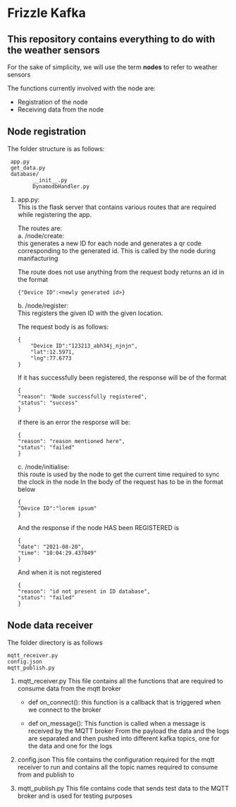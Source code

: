 # Frizzle Kafka

## This repository contains everything to do with the weather sensors

For the sake of simplicity, we will use the term **nodes** to refer to weather sensors 


The functions currently involved with the node are:

- Registration of the node
- Receiving data from the node

## Node registration
The folder structure is as follows:  
```
 app.py  
 get_data.py  
 database/
        __init__.py
        DynamodbHandler.py
```

1. app.py:  
This is the flask server that contains various routes that are required while registering the app.

    The routes are:  
    a. /node/create:  
    this generates a new ID for each node and generates a qr code corresponding to the generated id. This is called by the node during manifacturing  
    
    The route does not use anything from the request body
    returns an id in the format
    ```
    {"Device ID":<newly generated id>}
    ```

    b. /node/register:  
    This registers the given ID with the given location.

    The request body is as follows:
    ```
    {
        "Device ID":"123213_abh34j_njnjn",
        "lat":12.5971,
        "lng":77.6773
    }
    ``` 

    If it has successfully been registered, the response will be of the format  
    ```
    {
    "reason": "Node successfully registered",
    "status": "success"
    }
    ```

    if there is an error the resporse will be:
    ```
    {
    "reason": "reason mentioned here",
    "status": "failed"
    }
    ```
       

    c. /node/initialise:  
    this route is used by the node to get the current time required to sync the clock in the node
    In the body of the request has to be in the format below
    ```
    {
    "Device ID":"lorem ipsum"
    }
    ```

    And the response if the node HAS been REGISTERED is
    ```
    {
    "date": "2021-08-20",
    "time": "10:04:29.437049"
    }
    ```
     And when it is not registered
     ```
     {
    "reason": "id not present in ID database",
    "status": "failed"
    }
     ```


## Node data receiver
The folder directory is as follows
```
mqtt_receiver.py
config.json
mqtt_publish.py
```
1. mqtt_receiver.py
This file contains all the functions that are required to consume data from the mqtt broker

    -  def on_connect():
    this function is a callback that is triggered when we connect to the broker  

    - def on_message():
    This function is called when a message is received by the MQTT broker
    From the payload the data and the logs are separated and then pushed into different kafka topics, one for the data and one for the logs  

2. config.json
This file contains the configuration required for the mqtt receiver to run and contains all the topic names required to consume from and publish to

3. mqtt_publish.py
This file contains code that sends test data to the MQTT broker and is used for testing purposes

